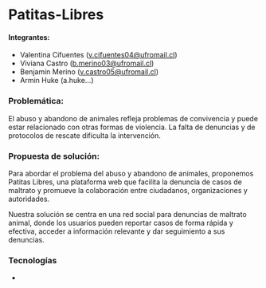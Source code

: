 # Patitas-Libres

#### Integrantes:
  - Valentina Cifuentes (v.cifuentes04@ufromail.cl)
  - Viviana Castro (b.merino03@ufromail.cl)
  - Benjamín Merino (v.castro05@ufromail.cl)
  - Armin Huke (a.huke...)

### Problemática:

El abuso y abandono de animales refleja problemas de convivencia y puede estar relacionado con otras formas de violencia. La falta de denuncias y de protocolos de rescate dificulta la intervención.

### Propuesta de solución:

Para abordar el problema del abuso y abandono de animales, proponemos Patitas Libres, una plataforma web que facilita la denuncia de casos de maltrato y promueve la colaboración entre ciudadanos, organizaciones y autoridades.

Nuestra solución se centra en una red social para denuncias de maltrato animal, donde los usuarios pueden reportar casos de forma rápida y efectiva, acceder a información relevante y dar seguimiento a sus denuncias.


### Tecnologías

- 
